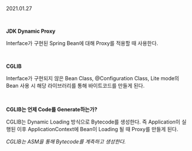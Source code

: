 2021.01.27

<br/>

**JDK Dynamic Proxy** 

Interface가 구현된 Spring Bean에 대해 Proxy를 적용할 때 사용한다.

<br/>

**CGLIB**

Interface가 구현되지 않은 Bean Class, @Configuration Class, Lite mode의 Bean 사용 시 해당 라이브러리를 통해 바이트코드를 만들게 된다.

<br/>

**CGLIB는 언제 Code를 Generate하는가?**

CGLIB는 Dynamic Loading 방식으로 Bytecode를 생성한다. 즉 Application이 실행된 이후 ApplicationContext에 Bean이 Loading 될 때 Proxy를 만들게 된다.

*CGLIB는 ASM을 통해 Bytecode를 계측하고 생성한다.*